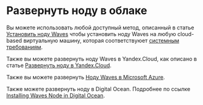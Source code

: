 # Развернуть ноду в облаке

Вы можете использовать любой доступный метод, описанный в статье [Установить ноду Waves](/ru/waves-node/how-to-install-a-node/how-to-install-a-node) чтобы установить ноду Waves на любую cloud-based виртуальную машину, которая соответствуюет [системным требованиям](/ru/waves-node/how-to-install-a-node/how-to-install-a-node#системные-требования).

Также вы можете развернуть ноду Waves в Yandex.Cloud, как описано в статье [Развернуть ноду в Yandex.Cloud](/ru/waves-node/running-waves-node-in-yandex-cloud).

Также вы можете развернуть [Ноду Waves в Microsoft Azure](https://azuremarketplace.microsoft.com/en-us/marketplace/apps/waves.waves_docker?tab=Overview).

Также можете развернуть ноду в Digital Ocean. Подробнее по ссылке [Installing Waves Node in Digital Ocean](https://www.youtube.com/watch?v=CDmMeZlzKbk&feature=youtu.be).
